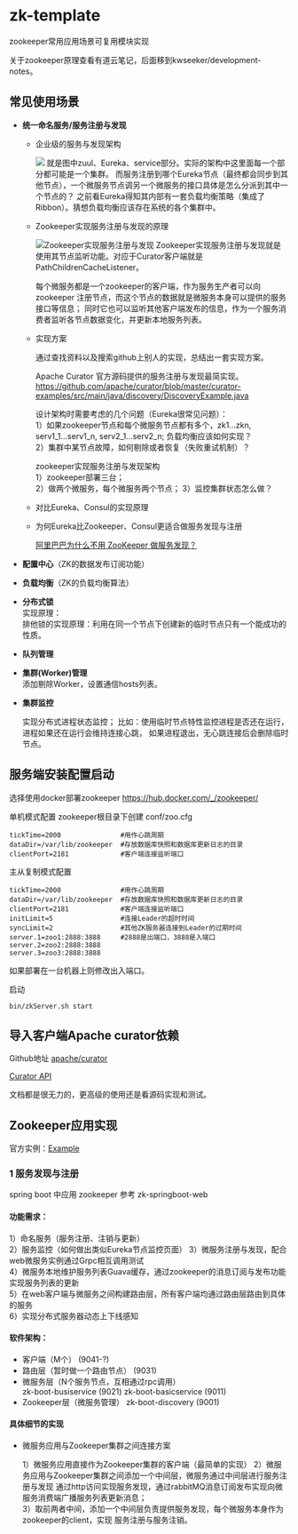 # zk-template

zookeeper常用应用场景可复用模块实现

关于zookeeper原理查看有道云笔记，后面移到kwseeker/development-notes。

## 常见使用场景

+ **统一命名服务/服务注册与发现**

    - 企业级的服务与发现架构
    
        ![](https://upload-images.jianshu.io/upload_images/10299630-2f0f0fa38fdb9d9a?imageMogr2/auto-orient/strip%7CimageView2/2/w/1240)
        就是图中zuul、Eureka、service部分。实际的架构中这里面每一个部分都可能是一个集群。
        而服务注册到哪个Eureka节点（最终都会同步到其他节点），一个微服务节点调另一个微服务的接口具体是怎么分派到其中一个节点的？
        之前看Eureka得知其内部有一套负载均衡策略（集成了Ribbon）。猜想负载均衡应该存在系统的各个集群中。
        
    - Zookeeper实现服务注册与发现的原理
    
        ![Zookeeper实现服务注册与发现](https://upload-images.jianshu.io/upload_images/2038379-05931473aa8bc6b9.jpg?imageMogr2/auto-orient/)
        Zookeeper实现服务注册与发现就是使用其节点监听功能。对应于Curator客户端就是 PathChildrenCacheListener。
        
        每个微服务都是一个zookeeper的客户端，作为服务生产者可以向zookeeper 注册节点，而这个节点的数据就是微服务本身可以提供的服务接口等信息；
        同时它也可以监听其他客户端发布的信息，作为一个服务消费者监听各节点数据变化，并更新本地服务列表。  

    - 实现方案
        
        通过查找资料以及搜索github上别人的实现，总结出一套实现方案。
        
        Apache Curator 官方源码提供的服务注册与发现最简实现。
        https://github.com/apache/curator/blob/master/curator-examples/src/main/java/discovery/DiscoveryExample.java
        
        设计架构时需要考虑的几个问题（Eureka很常见问题）：  
        1）如果zookeeper节点和每个微服务节点都有多个，zk1...zkn, serv1_1...serv1_n, serv2_1...serv2_n;
        负载均衡应该如何实现？  
        2）集群中某节点故障，如何剔除或者恢复（失败重试机制）？  
           
        zookeeper实现服务注册与发现架构  
        1）zookeeper部署三台；  
        2）做两个微服务，每个微服务两个节点；
        3）监控集群状态怎么做？
                
    - 对比Eureka、Consul的实现原理
    
    - 为何Eureka比Zookeeper、Consul更适合做服务发现与注册
    
        [阿里巴巴为什么不用 ZooKeeper 做服务发现？](http://jm.taobao.org/2018/06/13/%E5%81%9A%E6%9C%8D%E5%8A%A1%E5%8F%91%E7%8E%B0%EF%BC%9F/)
    
+ **配置中心**（ZK的数据发布订阅功能）

+ **负载均衡**（ZK的负载均衡算法）

+ **分布式锁**  
    实现原理：  
    排他锁的实现原理：利用在同一个节点下创建新的临时节点只有一个能成功的性质。  

+ **队列管理**

+ **集群(Worker)管理**  
    添加剔除Worker，设置通信hosts列表。

+ **集群监控**

    实现分布式进程状态监控；
    比如：使用临时节点特性监控进程是否还在运行，进程如果还在运行会维持连接心跳，
    如果进程退出，无心跳连接后会删除临时节点。
    

## 服务端安装配置启动

选择使用docker部署zookeeper https://hub.docker.com/_/zookeeper/

单机模式配置 zookeeper根目录下创建 conf/zoo.cfg
```
tickTime=2000               #用作心跳周期
dataDir=/var/lib/zookeeper  #存放数据库快照和数据库更新日志的目录
clientPort=2181             #客户端连接监听端口
```

主从复制模式配置
```
tickTime=2000               #用作心跳周期
dataDir=/var/lib/zookeeper  #存放数据库快照和数据库更新日志的目录
clientPort=2181             #客户端连接监听端口
initLimit=5                 #连接Leader的超时时间
syncLimit=2                 #其他ZK服务器连接到Leader的过期时间
server.1=zoo1:2888:3888     #2888是出端口，3888是入端口
server.2=zoo2:2888:3888
server.3=zoo3:2888:3888
```
如果部署在一台机器上则修改出入端口。
    
启动
```
bin/zkServer.sh start
```

## 导入客户端Apache curator依赖

Github地址 [apache/curator](https://github.com/apache/curator)

[Curator API](http://curator.apache.org/apidocs)

文档都是很无力的，更高级的使用还是看源码实现和测试。

## Zookeeper应用实现

官方实例：[Example](https://curator.apache.org/curator-examples/index.html)

### 1 服务发现与注册

spring boot 中应用 zookeeper 参考 zk-springboot-web

#### 功能需求：  
1）命名服务（服务注册、注销与更新）  
2）服务监控（如何做出类似Eureka节点监控页面） 
3）微服务注册与发现，配合web微服务实例通过Grpc相互调用测试  
4）微服务本地维护服务列表Guava缓存，通过zookeeper的消息订阅与发布功能实现服务列表的更新  
5）在web客户端与微服务之间构建路由层，所有客户端均通过路由层路由到具体的服务  
6）实现分布式服务器动态上下线感知

#### 软件架构：  
+ 客户端（M个）                 (9041-?)
+ 路由层（暂时做一个路由节点）    (9031)
+ 微服务层（N个服务节点，互相通过rpc调用）  
    zk-boot-busiservice     (9021)
    zk-boot-basicservice    (9011)
+ Zookeeper层（微服务管理）
    zk-boot-discovery       (9001)
    
#### 具体细节的实现

+  微服务应用与Zookeeper集群之间连接方案
    
    1）微服务应用直接作为Zookeeper集群的客户端（最简单的实现）
    2）微服务应用与Zookeeper集群之间添加一个中间层，微服务通过中间层进行服务注册与发现
    通过http访问实现服务发现，通过rabbitMQ消息订阅发布实现向微服务消费端广播服务列表更新消息；  
    3）取前两者中间，添加一个中间层负责提供服务发现，每个微服务本身作为zookeeper的client，实现
    服务注册与服务注销。